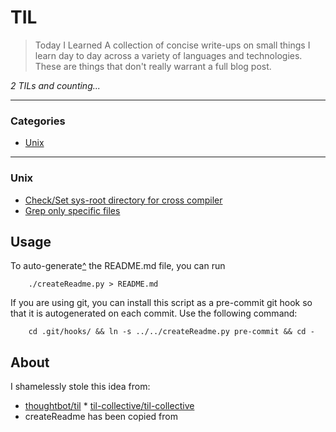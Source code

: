 # TIL
> Today I Learned
A collection of concise write-ups on small things I learn day to day across a
variety of languages and technologies. These are things that don't really
warrant a full blog post.

_2 TILs and counting..._

---
### Categories
* [Unix](#unix)

---
### Unix

- [Check/Set sys-root directory for cross compiler](unix/cross-compiler-sys-root.md)
- [Grep only specific files](unix/grep-only-specific-files.md)

## Usage
To auto-generate[^](##about "Go to About") the README.md file, you can run
```
    ./createReadme.py > README.md
```
If you are using git, you can install this script as a pre-commit git hook so
that it is autogenerated on each commit.  Use the following command:
```
    cd .git/hooks/ && ln -s ../../createReadme.py pre-commit && cd -
```

## About
I shamelessly stole this idea from:

 * [thoughtbot/til](https://github.com/thoughtbot/til) * [til-collective/til-collective](https://github.com/til-collective/til-collective)
 * createReadme has been copied from [](https://github.com/til-collective/til-collective/pull/6)
